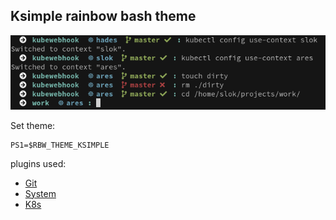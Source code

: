 ## **Ksimple** rainbow bash theme

![kimple theme](/themes/ksimple/snapshot.png?raw=true)

Set theme:

    PS1=$RBW_THEME_KSIMPLE

plugins used:

- [Git](/plugins/git)
- [System](/plugins/system)
- [K8s](/plugins/k8s)
